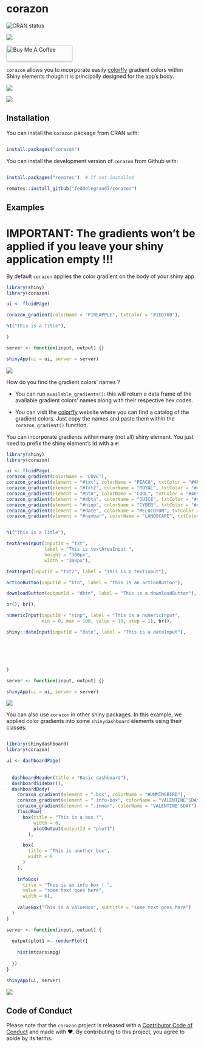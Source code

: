 
<!-- README.md is generated from README.Rmd. Please edit that file -->

# corazon

<!-- badges: start -->

![CRAN status](https://www.r-pkg.org/badges/version/corazon)

![](http://cranlogs.r-pkg.org/badges/grand-total/corazon?color=blue)

<a href="https://www.buymeacoffee.com/Fodil" target="_blank"><img src="https://www.buymeacoffee.com/assets/img/custom_images/orange_img.png" alt="Buy Me A Coffee" style="height: 41px !important;width: 174px !important;box-shadow: 0px 3px 2px 0px rgba(190, 190, 190, 0.5) !important;-webkit-box-shadow: 0px 3px 2px 0px rgba(190, 190, 190, 0.5) !important;" ></a>

<!-- badges: end -->

`corazon` allows you to incorporate easily
[colorffy](https://www.colorffy.com/gradients/catalog) gradient colors
within Shiny elements though it is principally designed for the app’s
body.

![](man/figures/corazon.jpg)

![](man/figures/corazon2.png)

## Installation

You can install the `corazon` package from CRAN with:

``` r

install.packages("corazon")
```

You can install the development version of `corazon` from Github with:

``` r

install.packages("remotes")  # If not installed 

remotes::install_github("feddelegrand7/corazon")
```

## Examples

# IMPORTANT: The gradients won’t be applied if you leave your shiny application empty \!\!\!

By default `corazon` applies the color gradient on the body of your
shiny app:

``` r
library(shiny)
library(corazon)

ui <- fluidPage(

corazon_gradient(colorName = "PINEAPPLE", txtColor = "#1ED760"),

h1("This is a Title"),

)

server <- function(input, output) {}

shinyApp(ui = ui, server = server)
```

![](man/figures/corazon_example1.png)

How do you find the gradient colors’ names ?

  - You can run `available_gradients()`: this will return a data frame
    of the available gradient colors’ names along with their respective
    hex codes.

  - You can visit the
    [colorffy](https://www.colorffy.com/gradients/catalog) website where
    you can find a catalog of the gradient colors. Just copy the names
    and paste them within the `corazon_gradient()` function.

You can incorporate gradients within many (not all) shiny element. You
just need to prefix the shiny element’s Id with a `#`:

``` r
library(shiny)
library(corazon)

ui <- fluidPage(
corazon_gradient(colorName = "LOVE"),
corazon_gradient(element = "#txt", colorName = "PEACH", txtColor = "#4E5C68"),
corazon_gradient(element = "#txt2", colorName = "ROYAL", txtColor = "#4E5C68"), 
corazon_gradient(element = "#btn", colorName = "COOL", txtColor = "#4E5C68"), 
corazon_gradient(element = "#dbtn", colorName = "JUICE", txtColor = "#4E5C68"),
corazon_gradient(element = "#ninp", colorName = "CYBER", txtColor = "#4E5C68"),
corazon_gradient(element = "#date", colorName = "MELOCOTON", txtColor = "#4E5C68"),
corazon_gradient(element = "#navbar", colorName = "LANDSCAPE", txtColor = "#4E5C68"),


h1("This is a Title"),

textAreaInput(inputId = "txt", 
              label = "This is textAreaInput ",
              height = "300px",
              width = "300px"),

textInput(inputId = "txt2", label = "This is a textInput"), 

actionButton(inputId = "btn", label = "this is an actionButton"), 

downloadButton(outputId = "dbtn", label = "This is a downloadButton"),

br(), br(),

numericInput(inputId = "ninp", label = "This is a numericInput", 
             min = 0, max = 100, value = 10, step = 1), br(), 

shiny::dateInput(inputId = "date", label = "This is a dateInput"), 






)

server <- function(input, output) {}

shinyApp(ui = ui, server = server)
```

![](man/figures/corazon_example2.png)

You can also use `corazon` in other shiny packages. In this example, we
applied color gradients into some `shinydashboard` elements using their
classes:

``` r

library(shinydashboard)
library(corazon)

ui <- dashboardPage(
  
  
  dashboardHeader(title = "Basic dashboard"),
  dashboardSidebar(),
  dashboardBody(  
    corazon_gradient(element = ".box", colorName = "HUMMINGBIRD"),
    corazon_gradient(element = ".info-box", colorName = "VALENTINE'SDAY"),
    corazon_gradient(element = ".inner", colorName = "VALENTINE'SDAY"),
    fluidRow(
      box(title = "This is a box !", 
          width = 6, 
          plotOutput(outputId = "plot1")
        ),

      box(
        title = "This is another box", 
        width = 6
      )
    ), 
    
    infoBox(
      title = "This is an info box ! ", 
      value = "some text goes here", 
      width = 6),
    
    valueBox("This is a valueBox", subtitle = "some text goes here")
  )
)

server <- function(input, output) {
  
  output$plot1 <- renderPlot({
    
    hist(mtcars$mpg)
    
  })
}

shinyApp(ui, server)
```

![](man/figures/corazon_example4.png)

## Code of Conduct

Please note that the `corazon` project is released with a [Contributor
Code of
Conduct](https://contributor-covenant.org/version/2/0/CODE_OF_CONDUCT.html)
and made with ❤️. By contributing to this project, you agree to abide by
its terms.
